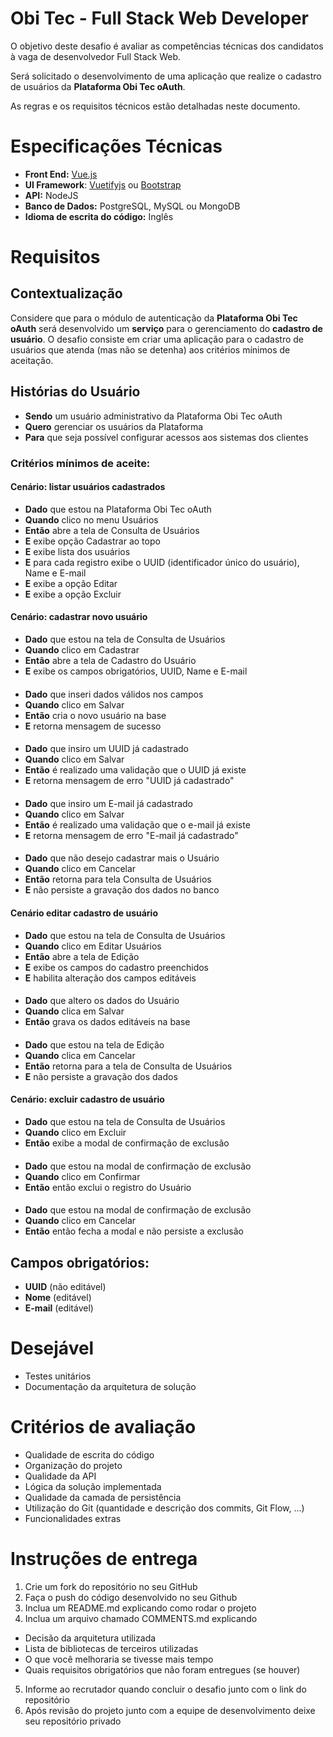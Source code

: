 Obi Tec - Full Stack Web Developer
===================
O objetivo deste desafio é avaliar as competências técnicas dos candidatos à vaga de desenvolvedor Full Stack Web.

Será solicitado o desenvolvimento de uma aplicação que realize o cadastro de usuários da **Plataforma Obi Tec oAuth**. 

As regras e os requisitos técnicos estão detalhadas neste documento.

# Especificações Técnicas
- **Front End:** [Vue.js](https://vuejs.org)
- **UI Framework**:  [Vuetifyjs](https://vuetifyjs.com/en)  ou [Bootstrap](https://bootstrap-vue.org)
- **API:** NodeJS
- **Banco de Dados:** PostgreSQL, MySQL ou MongoDB
- **Idioma de escrita do código:** Inglês

# Requisitos
## Contextualização
Considere que para o módulo de autenticação da **Plataforma Obi Tec oAuth** será desenvolvido um **serviço** para o gerenciamento do **cadastro de usuário**. O desafio consiste em criar uma aplicação para o cadastro de usuários que atenda (mas não se detenha) aos critérios mínimos de aceitação.

## Histórias do Usuário
- **Sendo** um usuário administrativo da Plataforma Obi Tec oAuth
- **Quero** gerenciar os usuários da Plataforma
- **Para** que seja possível configurar acessos aos sistemas dos clientes

### Critérios mínimos de aceite: 
#### Cenário: listar usuários cadastrados 
- **Dado** que estou na Plataforma Obi Tec oAuth
- **Quando** clico no menu Usuários
- **Então** abre a tela de Consulta de Usuários
- **E** exibe opção Cadastrar ao topo
- **E** exibe lista dos usuários
- **E** para cada registro exibe o UUID (identificador único do usuário), Name e E-mail
- **E** exibe a opção Editar
- **E** exibe a opção Excluir

#### Cenário: cadastrar novo usuário
- **Dado** que estou na tela de Consulta de Usuários
- **Quando** clico em Cadastrar
- **Então** abre a tela de Cadastro do Usuário
- **E** exibe os campos obrigatórios, UUID, Name e E-mail
####
- **Dado** que inseri dados válidos nos campos
- **Quando** clico em Salvar
- **Então** cria o novo usuário na base
- **E** retorna mensagem de sucesso
####
- **Dado** que insiro um UUID já cadastrado
- **Quando** clico em Salvar
- **Então** é realizado uma validação que o UUID já existe
- **E** retorna mensagem de erro "UUID já cadastrado"
####
- **Dado** que insiro um E-mail já cadastrado
- **Quando** clico em Salvar
- **Então** é realizado uma validação que o e-mail já existe
- **E** retorna mensagem de erro "E-mail já cadastrado"
####
- **Dado** que não desejo cadastrar mais o Usuário
- **Quando** clico em Cancelar
- **Então** retorna para tela Consulta de Usuários
- **E** não persiste a gravação dos dados no banco 

#### Cenário editar cadastro de usuário
- **Dado** que estou na tela de Consulta de Usuários
- **Quando** clico em Editar Usuários
- **Então** abre a tela de Edição
- **E** exibe os campos do cadastro preenchidos
- **E** habilita alteração dos campos editáveis
####
- **Dado** que altero os dados do Usuário
- **Quando** clica em Salvar
- **Então** grava os dados editáveis na base
####
- **Dado** que estou na tela de Edição
- **Quando** clica em Cancelar
- **Então** retorna para a tela de Consulta de Usuários
- **E** não persiste a gravação dos dados

#### Cenário: excluir cadastro de usuário
- **Dado** que estou na tela de Consulta de Usuários
- **Quando** clico em Excluir 
- **Então** exibe a modal de confirmação de exclusão
####
- **Dado** que estou na modal de confirmação de exclusão 
- **Quando** clico em Confirmar
- **Então** então exclui o registro do Usuário
####
- **Dado** que estou na modal de confirmação de exclusão
- **Quando** clico em Cancelar
- **Então** então fecha a modal e não persiste a exclusão

## Campos obrigatórios:
- **UUID** (não editável)
- **Nome** (editável)
- **E-mail** (editável)

# Desejável
- Testes unitários
- Documentação da arquitetura de solução

# Critérios de avaliação
- Qualidade de escrita do código
- Organização do projeto
- Qualidade da API
- Lógica da solução implementada
- Qualidade da camada de persistência
- Utilização do Git (quantidade e descrição dos commits, Git Flow, ...)
- Funcionalidades extras

# Instruções de entrega
1. Crie um fork do repositório no seu GitHub
2. Faça o push do código desenvolvido no seu Github
3. Inclua um README.md explicando como rodar o projeto
4. Inclua um arquivo chamado COMMENTS.md explicando
  - Decisão da arquitetura utilizada
  - Lista de bibliotecas de terceiros utilizadas
  - O que você melhoraria se tivesse mais tempo
  - Quais requisitos obrigatórios que não foram entregues (se houver)
5. Informe ao recrutador quando concluir o desafio junto com o link do repositório
6. Após revisão do projeto junto com a equipe de desenvolvimento deixe seu repositório privado
